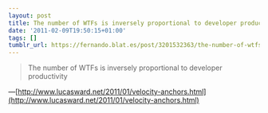 ```yaml
---
layout: post
title: The number of WTFs is inversely proportional to developer productivity
date: '2011-02-09T19:50:15+01:00'
tags: []
tumblr_url: https://fernando.blat.es/post/3201532363/the-number-of-wtfs-is-inversely-proportional-to
---
```

> The number of WTFs is inversely proportional to developer productivity

—[http://www.lucasward.net/2011/01/velocity-anchors.html](http://www.lucasward.net/2011/01/velocity-anchors.html)
